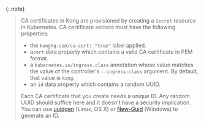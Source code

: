 {:.note}
> CA certificates in Kong are provisioned by creating a `Secret` resource in Kubernetes. CA certificate secrets must
> have the following properties:
> - the `konghq.com/ca-cert: "true"` label applied.
> - a`cert` data property which contains a valid CA certificate in PEM format.
> - a `kubernetes.io/ingress.class` annotation whose value matches the value of the controller's `--ingress-class`
    argument. By default, that value is `kong`.
> - an `id` data property which contains a random UUID.
>
> Each CA certificate that you create needs a unique ID. Any random UUID should suffice here and it doesn't have a
> security implication. You can use [uuidgen](https://linux.die.net/man/1/uuidgen) (Linux, OS X)
> or [New-Guid](https://docs.microsoft.com/en-us/powershell/module/microsoft.powershell.utility/new-guid) (Windows) to
> generate an ID.

